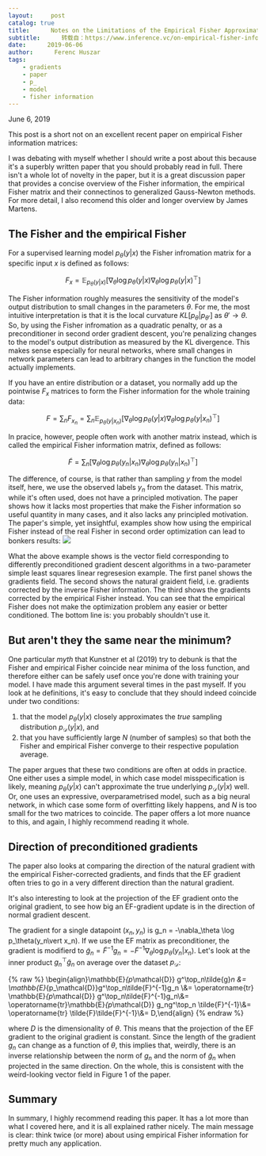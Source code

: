 ```yaml
---
layout:     post
catalog: true
title:      Notes on the Limitations of the Empirical Fisher Approximation
subtitle:      转载自：https://www.inference.vc/on-empirical-fisher-information/
date:      2019-06-06
author:      Ferenc Huszar
tags:
    - gradients
    - paper
    - p_
    - model
    - fisher information
---
```


June 6, 2019

This post is a short not on an excellent recent paper on empirical Fisher information matrices:

I was debating with myself whether I should write a post about this because it's a superbly written paper that you should probably read in full. There isn't a whole lot of novelty in the paper, but it is a great discussion paper that provides a concise overview of the Fisher information, the empirical Fisher matrix and their connectinos to generalized Gauss-Newton methods. For more detail, I also recomend this older and longer overview by James Martens.

## The Fisher and the empirical Fisher

For a supervised learning model $p_\theta (y\vert x)$ the Fisher infromation matrix for a specific input $x$ is defined as follows:

$$F_x = \mathbb{E}_{p_\theta(y\vert x)} \left[ \nabla_\theta \log p_\theta(y\vert x) \nabla_\theta \log p_\theta(y\vert x)^\top \right]$$

The Fisher information roughly measures the sensitivity of the model's output distribution to small changes in the parameters $\theta$. For me, the most intuitive interpretation is that it is the local curvature $KL[p_\theta\vert p_{\theta'}]$ as $\theta' \rightarrow \theta$. So, by using the Fisher infromation as a quadratic penalty, or as a preconditioner in second order gradient descent, you're penalizing changes to the model's output distribution as measured by the KL divergence. This makes sense especially for neural networks, where small changes in network parameters can lead to arbitrary changes in the function the model actually implements.

If you have an entire distribution or a dataset, you normally add up the pointwise $F_x$ matrices to form the Fisher information for the whole training data:

$$F = \sum_n F_{x_n} = \sum_n \mathbb{E}_{p_\theta(y\vert x_n)} \left[ \nabla_\theta \log p_\theta(y\vert x) \nabla_\theta \log p_\theta(y\vert x_n)^\top \right]$$

In pracice, however, people often work with another matrix instead, which is called the empirical Fisher information matrix, defined as follows:

$$\tilde{F} = \sum_n\left[ \nabla_\theta \log p_\theta(y_n\vert x_n) \nabla_\theta \log p_\theta(y_n\vert x_n)^\top \right]$$

The difference, of course, is that rather than sampling $y$ from the model itself, here, we use the observed labels $y_n$ from the dataset. This matrix, while it's often used, does not have a principled motivation. The paper shows how it lacks most properties that make the Fisher information so useful quantity in many cases, and it also lacks any principled motivation. The paper's simple, yet insightful, examples show how using the empirical Fisher instead of the real Fisher in second order optimization can lead to bonkers results:
![](https://www.inference.vc/content/images/2019/06/Screen-Shot-2019-06-06-at-3.19.56-PM.png)


What the above example shows is the vector field corresponding to differently preconditioned gradient descent algorithms in a two-parameter simple least squares linear regresesion example. The first panel shows the gradients field. The second shows the natural graident field, i.e. gradients corrected by the inverse Fisher information. The third shows the gradients corrected by the empirical Fisher instead. You can see that the empirical Fisher does not make the optimization problem any easier or better conditioned. The bottom line is: you probably shouldn't use it.

## But aren't they the same near the minimum?

One particular *myth* that Kunstner et al (2019) try to debunk is that the Fisher and empirical Fisher coincide near minima of the loss function, and therefore either can be safely usef once you're done with training your model. I have made this argument several times in the past myself. If you look at he definitions, it's easy to conclude that they should indeed coincide under two conditions:
1. that the model $p_\theta(y\vert x)$ closely approximates the *true* sampling distribution $p_\mathcal{D}(y\vert x)$, and
1. that you have sufficiently large $N$ (number of samples) so that both the Fisher and empirical Fisher converge to their respective population average.

The paper argues that these two conditions are often at odds in practice. One either uses a simple model, in which case model misspecification is likely, meaning $p_\theta(y\vert x)$ can't approximate the true underlying $p_\mathcal{D}(y\vert x)$ well. Or, one uses an expressive, overparametrised model, such as a big neural network, in which case some form of overfitting likely happens, and $N$ is too small for the two matrices to coincide. The paper offers a lot more nuance to this, and again, I highly recommend reading it whole.

## Direction of preconditioned gradients

The paper also looks at comparing the direction of the natural gradient with the empirical Fisher-corrected gradients, and finds that the EF gradient often tries to go in a very different direction than the natural gradient.

It's also interesting to look at the projection of the EF gradient onto the original gradient, to see how big an EF-gradient update is in the direction of normal gradient descent.

The gradient for a single datapoint $(x_n, y_n)$ is g_n = -\nabla_\theta \log p_\theta(y_n\vert x_n). If we use the EF matrix as preconditioner, the gradient is modifierd to $\tilde{g}_n = \tilde{F}^{-1}g_n = -\tilde{F}^{-1} \nabla_\theta \log p_\theta(y_n\vert x_n)$. Let's look at the inner product $g^\top_n\tilde{g}_n$ on average over the dataset $p_\mathcal{D}$:

{% raw %}
\begin{align}\mathbb{E}_{p_\mathcal{D}} g^\top_n\tilde{g}_n &= \mathbb{E}_{p_\mathcal{D}}g^\top_n\tilde{F}^{-1}g_n \\&= \operatorname{tr} \mathbb{E}_{p_\mathcal{D}} g^\top_n\tilde{F}^{-1}g_n\\&= \operatorname{tr}\mathbb{E}_{p_\mathcal{D}} g_ng^\top_n \tilde{F}^{-1}\\&= \operatorname{tr} \tilde{F}\tilde{F}^{-1}\\&= D,\end{align}
{% endraw %}

where $D$ is the dimensionality of $\theta$. This means that the projection of the EF gradient to the original gradient is constant. Since the length of the gradient $g_n$ can change as a function of $\theta$, this implies that, weirdly, there is an inverse relationship between the norm of $g_n$ and the norm of $\tilde{g}_n$ when projected in the same direction. On the whole, this is consistent with the weird-looking vector field in Figure 1 of the paper.

## Summary 

In summary, I highly recommend reading this paper. It has a lot more than what I covered here, and it is all explained rather nicely. The main message is clear: think twice (or more) about using empirical Fisher information for pretty much any application.
